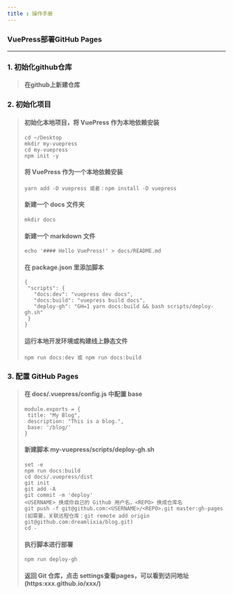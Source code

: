 ```yaml
---
title : 操作手册
---
```


### VuePress部署GitHub Pages
---

### 1. 初始化github仓库

>####  在github上新建仓库

###  2. 初始化项目
>####  初始化本地项目，将 VuePress 作为本地依赖安装
>```
>cd ~/Desktop
>mkdir my-vuepress
>cd my-vuepress
>npm init -y
>```
>####  将 VuePress 作为一个本地依赖安装
>```
>yarn add -D vuepress 或者：npm install -D vuepress
>```
>####  新建一个 docs 文件夹
>```
>mkdir docs
>```
>####  新建一个 markdown 文件
>```
>echo '#### Hello VuePress!' > docs/README.md
>```
>#### 在 package.json 里添加脚本
>```
>{
>  "scripts": {
>    "docs:dev": "vuepress dev docs",
>    "docs:build": "vuepress build docs",
>    "deploy-gh": "GH=1 yarn docs:build && bash scripts/deploy-gh.sh"
>  }
>}
>```
>#### 运行本地开发环境或构建线上静态文件
>```
>npm run docs:dev 或 npm run docs:build
>```

### 3. 配置 GitHub Pages

> ####  在 docs/.vuepress/config.js 中配置 base
>```
>module.exports = {
>  title: "My Blog",
>  description: "This is a blog.",
>  base: '/blog/' 
>}
>```
> ####  新建脚本 my-vuepress/scripts/deploy-gh.sh
>```
>set -e
>npm run docs:build
>cd docs/.vuepress/dist
>git init
>git add -A
>git commit -m 'deploy'
> <USERNAME> 换成你自己的 Github 用户名，<REPO> 换成仓库名
>git push -f git@github.com:<USERNAME>/<REPO>.git master:gh-pages
>(如需要，关联远程仓库：git remote add origin git@github.com:dreamlixia/blog.git)
>cd -
>```
> ####  执行脚本进行部署
>```
>npm run deploy-gh
>```
> ####  返回 Git 仓库，点击 settings查看pages，可以看到访问地址(https:xxx.github.io/xxx/)
